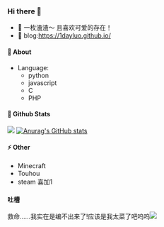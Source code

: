 ### Hi there 👋
- 🌱  一枚渣渣～ 且喜欢可爱的存在！
- 🍉 blog:https://1dayluo.github.io/
#### 💬 About
- Language:
  - python
  - javascript
  - C
  - PHP     

#### 🤔 Github Stats
![](http://ww3.sinaimg.cn/bmiddle/6af89bc8gw1f8svnhf7owj205i05i3yg.jpg)
[![Anurag's GitHub stats](https://github-readme-stats.vercel.app/api?username=1dayluo)](https://github.com/anuraghazra/github-readme-stats)     

#### ⚡ Other
- Minecraft
- Touhou 
- steam 喜加1

#### 吐槽
救命……我实在是编不出来了!应该是我太菜了吧呜呜![](http://wx1.sinaimg.cn/bmiddle/006Cmetyly1fk9kkpa6lhj306o06odg4.jpg)


<!--
**1dayluo/1dayluo** is a ✨ _special_ ✨ repository because its `README.md` (this file) appears on your GitHub profile.

Here are some ideas to get you started:

- 🔭 I’m currently working on ...
- 🌱 I’m currently learning ...
- 👯 I’m looking to collaborate on ...
- 🤔 I’m looking for help with ...
- 💬 Ask me about ...
- 📫 How to reach me: ...
- 😄 Pronouns: ...
- ⚡ Fun fact: ...
-->
